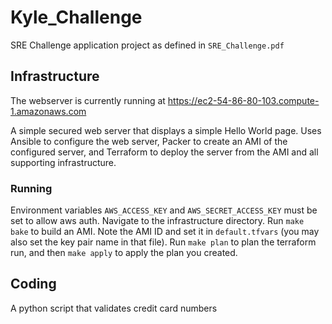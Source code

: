 # Kyle_Challenge

SRE Challenge application project as defined in `SRE_Challenge.pdf`

## Infrastructure

The webserver is currently running at https://ec2-54-86-80-103.compute-1.amazonaws.com

A simple secured web server that displays a simple Hello World page. Uses Ansible to configure the web server, Packer to create an AMI of the configured server, and Terraform to deploy the server from the AMI and all supporting infrastructure.

### Running

Environment variables `AWS_ACCESS_KEY` and `AWS_SECRET_ACCESS_KEY` must be set to allow aws auth. Navigate to the infrastructure directory. Run `make bake` to build an AMI. Note the AMI ID and set it in `default.tfvars` (you may also set the key pair name in that file). Run `make plan` to plan the terraform run, and then `make apply` to apply the plan you created.

## Coding

A python script that validates credit card numbers
